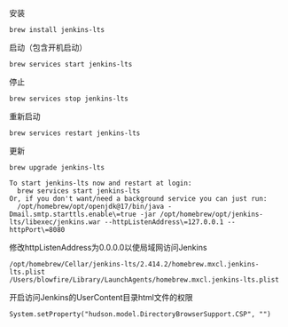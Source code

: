 安装
```shell
brew install jenkins-lts
```

启动（包含开机启动）
```shell
brew services start jenkins-lts
```

停止
```shell
brew services stop jenkins-lts
```

重新启动
```shell
brew services restart jenkins-lts
```

更新
```shell
brew upgrade jenkins-lts
```

```
To start jenkins-lts now and restart at login:
  brew services start jenkins-lts
Or, if you don't want/need a background service you can just run:
  /opt/homebrew/opt/openjdk@17/bin/java -Dmail.smtp.starttls.enable\=true -jar /opt/homebrew/opt/jenkins-lts/libexec/jenkins.war --httpListenAddress\=127.0.0.1 --httpPort\=8080
```

修改httpListenAddress为0.0.0.0以使局域网访问Jenkins
```shell
/opt/homebrew/Cellar/jenkins-lts/2.414.2/homebrew.mxcl.jenkins-lts.plist
/Users/blowfire/Library/LaunchAgents/homebrew.mxcl.jenkins-lts.plist
```

开启访问Jenkins的UserContent目录html文件的权限
```
System.setProperty("hudson.model.DirectoryBrowserSupport.CSP", "")
```
